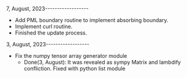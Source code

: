 7, August, 2023------------------

- Add PML boundary routine to implement absorbing boundary.
- Implement curl routine.
- Finished the update process.


3, August, 2023------------------

- Fix the numpy tensor array generator module
  - Done(3, August): It was revealed as sympy Matrix and lambdify confliction. Fixed with python list module